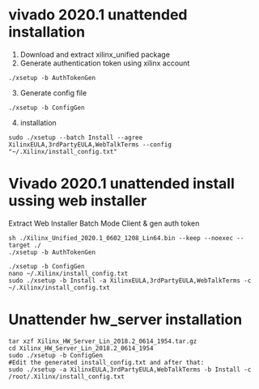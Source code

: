 # vivado 2020.1 unattended installation

1. Download and extract xilinx_unified package
2. Generate authentication token using xilinx account

```
./xsetup -b AuthTokenGen
```
3. Generate config file
```
./xsetup -b ConfigGen
```
4. installation
```
sudo ./xsetup --batch Install --agree XilinxEULA,3rdPartyEULA,WebTalkTerms --config "~/.Xilinx/install_config.txt"
```

# Vivado 2020.1 unattended install ussing web installer

Extract Web Installer Batch Mode Client & gen auth token
```
sh ./Xilinx_Unified_2020.1_0602_1208_Lin64.bin --keep --noexec --target ./
./xsetup -b AuthTokenGen

```
```
./xsetup -b ConfigGen
nano ~/.Xilinx/install_config.txt
sudo ./xsetup -b Install -a XilinxEULA,3rdPartyEULA,WebTalkTerms -c ~/.Xilinx/install_config.txt
```

# Unattender hw_server installation

```
tar xzf Xilinx_HW_Server_Lin_2018.2_0614_1954.tar.gz
cd Xilinx_HW_Server_Lin_2018.2_0614_1954
sudo ./xsetup -b ConfigGen
#Edit the generated install_config.txt and after that:
sudo ./xsetup -a XilinxEULA,3rdPartyEULA,WebTalkTerms -b Install -c /root/.Xilinx/install_config.txt
```
